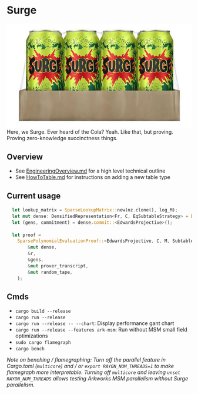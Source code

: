 # Surge
![surge](imgs/surge.jpg)
Here, we Surge. Ever heard of the Cola? Yeah. Like that, but proving. Proving zero-knowledge succinctness things.

## Overview
- See [EngineeringOverview.md](EngineeringOverview.md) for a high level technical outline
- See [HowToTable.md](HowToTable.md) for instructions on adding a new table type

## Current usage
```rust
  let lookup_matrix = SparseLookupMatrix::new(nz.clone(), log_M);
  let mut dense: DensifiedRepresentation<Fr, C, EqSubtableStrategy> = DensifiedRepresentation::from(&lookup_matrix);
  let (gens, commitment) = dense.commit::<EdwardsProjective>();

  let proof = 
    SparsePolynomialEvaluationProof::<EdwardsProjective, C, M, SubtableStrategy>::prove(
        &mut dense,
        &r,
        &gens,
        &mut prover_transcript,
        &mut random_tape,
    );
```

## Cmds
- `cargo build --release`
- `cargo run --release `
- `cargo run --release -- --chart`: Display performance gant chart
- `cargo run --release --features ark-msm`: Run without MSM small field optimizations
- `sudo cargo flamegraph`
- `cargo bench`

*Note on benching / flamegraphing: Turn off the parallel feature in Cargo.toml (`multicore`) and / or `export RAYON_NUM_THREADS=1` to make flamegraph more interpretable. Turning off `multicore` and leaving `unset RAYON_NUM_THREADS` allows testing Arkworks MSM parallelism without Surge parallelism.*